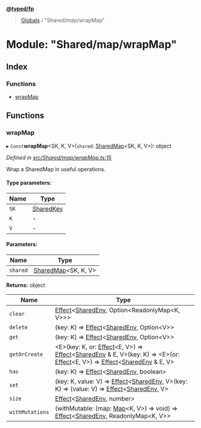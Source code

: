 **[@typed/fp](../README.md)**

> [Globals](../globals.md) / "Shared/map/wrapMap"

# Module: "Shared/map/wrapMap"

## Index

### Functions

* [wrapMap](_shared_map_wrapmap_.md#wrapmap)

## Functions

### wrapMap

▸ `Const`**wrapMap**\<SK, K, V>(`shared`: [SharedMap](../interfaces/_shared_map_sharedmap_.sharedmap.md)\<SK, K, V>): object

*Defined in [src/Shared/map/wrapMap.ts:15](https://github.com/TylorS/typed-fp/blob/41076ce/src/Shared/map/wrapMap.ts#L15)*

Wrap a SharedMap in useful operations.

#### Type parameters:

Name | Type |
------ | ------ |
`SK` | [SharedKey](_shared_core_model_sharedkey_.sharedkey.md) |
`K` | - |
`V` | - |

#### Parameters:

Name | Type |
------ | ------ |
`shared` | [SharedMap](../interfaces/_shared_map_sharedmap_.sharedmap.md)\<SK, K, V> |

**Returns:** object

Name | Type |
------ | ------ |
`clear` | [Effect](_effect_effect_.effect.md)\<[SharedEnv](../interfaces/_shared_core_services_sharedenv_.sharedenv.md), Option\<ReadonlyMap\<K, V>>> |
`delete` | (key: K) => [Effect](_effect_effect_.effect.md)\<[SharedEnv](../interfaces/_shared_core_services_sharedenv_.sharedenv.md), Option\<V>> |
`get` | (key: K) => [Effect](_effect_effect_.effect.md)\<[SharedEnv](../interfaces/_shared_core_services_sharedenv_.sharedenv.md), Option\<V>> |
`getOrCreate` | \<E>(key: K, or: [Effect](_effect_effect_.effect.md)\<E, V>) => [Effect](_effect_effect_.effect.md)\<[SharedEnv](../interfaces/_shared_core_services_sharedenv_.sharedenv.md) & E, V>(key: K) => \<E>(or: [Effect](_effect_effect_.effect.md)\<E, V>) => [Effect](_effect_effect_.effect.md)\<[SharedEnv](../interfaces/_shared_core_services_sharedenv_.sharedenv.md) & E, V> |
`has` | (key: K) => [Effect](_effect_effect_.effect.md)\<[SharedEnv](../interfaces/_shared_core_services_sharedenv_.sharedenv.md), boolean> |
`set` | (key: K, value: V) => [Effect](_effect_effect_.effect.md)\<[SharedEnv](../interfaces/_shared_core_services_sharedenv_.sharedenv.md), V>(key: K) => (value: V) => [Effect](_effect_effect_.effect.md)\<[SharedEnv](../interfaces/_shared_core_services_sharedenv_.sharedenv.md), V> |
`size` | [Effect](_effect_effect_.effect.md)\<[SharedEnv](../interfaces/_shared_core_services_sharedenv_.sharedenv.md), number> |
`withMutations` | (withMutable: (map: [Map](../interfaces/_shared_core_model_sharedkeystore_.sharedkeystore.md#map)\<K, V>) => void) => [Effect](_effect_effect_.effect.md)\<[SharedEnv](../interfaces/_shared_core_services_sharedenv_.sharedenv.md), ReadonlyMap\<K, V>> |
